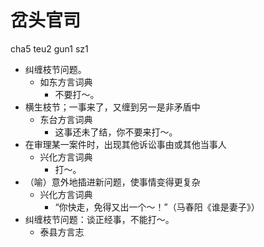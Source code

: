 







# 岔头官司
cha5 teu2 gun1 sz1
+ 纠缠枝节问题。
  * 如东方言词典
    - 不要打～。
+ 横生枝节；一事来了，又缠到另一是非矛盾中
  * 东台方言词典
    - 这事还未了结，你不要来打～。
+ 在审理某一案件时，出现其他诉讼事由或其他当事人
  * 兴化方言词典
    - 打～。
+ （喻）意外地插进新问题，使事情变得更复杂
  * 兴化方言词典
    - “你快走，免得又出一个～！”（马春阳《谁是妻子》）
+ 纠缠枝节问题：谈正经事，不能打～。
  * 泰县方言志
